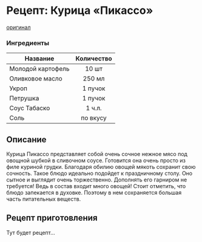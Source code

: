 # Рецепт: Курица «Пикассо»
[оригинал](https://eda.ru/recepty/osnovnye-blyuda/kartofel-ajdaho-30625)

### Ингредиенты
| Название        	| Количество    |
| -------------   	|:-------------:|
| Молодой картофель | 10 шт 	    |
| Оливковое масло 	| 250 мл 		|
| Укроп		        | 1 пучок 		|
| Петрушка          | 1 пучок       |
| Соус Табаско      | 1 ч.л.        |
| Соль              | по вкусу      |

## Описание
Курица Пикассо представляет собой очень сочное нежное мясо под овощной шубкой в сливочном соусе. Готовится она очень просто из филе куриной грудки. Благодаря обилию овощей мякоть сохранит свою сочность. Такое блюдо идеально подойдет к праздничному столу. Оно сытное и выглядит очень торжественно. Дополнять его гарниром не требуется! Ведь в состав входит много овощей! Стоит отметить, что блюдо запекается в духовке. Поэтому в нем сохраняется большая часть питательных веществ.

## Рецепт приготовления
Тут будет рецепт...
